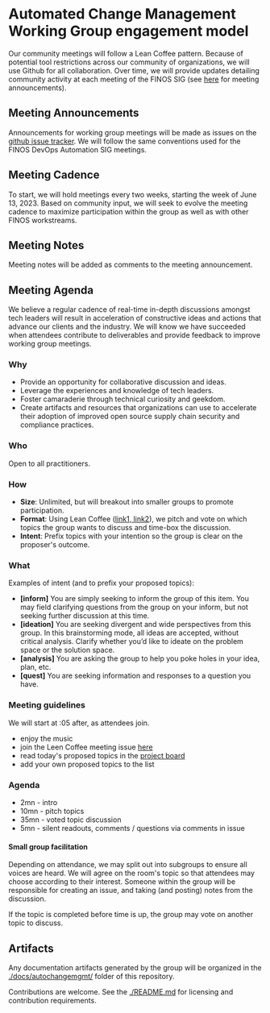 # Automated Change Management Working Group engagement model

Our community meetings will follow a Lean Coffee pattern.
Because of potential tool restrictions across our community of organizations, we will use Github for all collaboration.
Over time, we will provide updates detailing community activity at each meeting of the FINOS SIG (see [here](https://github.com/finos/devops-automation/issues) for meeting announcements).

## Meeting Announcements

Announcements for working group meetings will be made as issues on the [github issue tracker](https://github.com/finos/devops-automation/issues).
We will follow the same conventions used for the FINOS DevOps Automation SIG meetings.

## Meeting Cadence

To start, we will hold meetings every two weeks, starting the week of June 13, 2023.
Based on community input, we will seek to evolve the meeting cadence to maximize participation within the group as well as with other FINOS workstreams.

## Meeting Notes

Meeting notes will be added as comments to the meeting announcement.

## Meeting Agenda

We believe a regular cadence of real-time in-depth discussions amongst tech leaders will result in acceleration of constructive ideas and actions that advance our clients and the industry.
We will know we have succeeded when attendees contribute to deliverables and provide feedback to improve working group meetings.

### Why

* Provide an opportunity for collaborative discussion and ideas.
* Leverage the experiences and knowledge of tech leaders.
* Foster camaraderie through technical curiosity and geekdom.
* Create artifacts and resources that organizations can use to accelerate their adoption of improved open source supply chain security and compliance practices.

### Who

Open to all practitioners.

### How

* **Size**: Unlimited, but will breakout into smaller groups to promote participation.
* **Format**: Using Lean Coffee ([link1](https://leanchange.org/elements/lean-coffee),[ link2](https://agilecoffee.com/leancoffee/)), we pitch and vote on which topics the group wants to discuss and time-box the discussion.
* **Intent**: Prefix topics with your intention so the group is clear on the proposer's outcome.

### What

Examples of intent (and to prefix your proposed topics):

* **[inform]** You are simply seeking to inform the group of this item. You may field clarifying questions from the group on your inform, but not seeking further discussion at this time.
* **[ideation]** You are seeking divergent and wide perspectives from this group. In this brainstorming mode, all ideas are accepted, without critical analysis. Clarify whether you’d like to ideate on the problem space or the solution space.
* **[analysis]** You are asking the group to help you poke holes in your idea, plan, etc.
* **[quest]** You are seeking information and responses to a question you have.

### Meeting guidelines

We will start at :05 after, as attendees join.

* enjoy the music
* join the Leen Coffee meeting issue [here](https://github.com/finos/devops-automation/issues)
* read today's proposed topics in the [project board](https://github.com/orgs/finos/projects/64)
* add your own proposed topics to the list

### Agenda

* 2mn  - intro
* 10mn - pitch topics
* 35mn - voted topic discussion
* 5mn  - silent readouts, comments / questions via comments in issue

#### Small group facilitation

Depending on attendance, we may split out into subgroups to ensure all voices are heard.
We will agree on the room's topic so that attendees may choose according to their interest.
Someone within the group will be responsible for creating an issue, and taking (and posting) notes from the discussion.

If the topic is completed before time is up, the group may vote on another topic to discuss.

## Artifacts

Any documentation artifacts generated by the group will be organized in the [./docs/autochangemgmt/](https://github.com/finos/devops-automation/blob/master/docs/autochangemgmt/) folder of this repository.

Contributions are welcome.
See the [./README.md](https://github.com/finos/devops-automation/blob/master/README.md) for licensing and contribution requirements.
